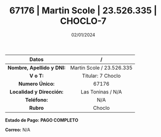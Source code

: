 ﻿---
title: 67176 | Martin Scole | 23.526.335 | CHOCLO-7
date: 02/01/2024
draft: false
tags: ['toninas', ' titular', ' choclo']
---

|          **Datos**          |  /  |
|:---------------------------:|:---:|
| **Nombre, Apellido y DNI:** | Martin Scole / 23.526.335 |
|          **V o T:**         | Titular: 7 Choclo |
|      **Numero Único:**      | 67176 |
|  **Localidad y Dirección:** | Las Toninas / N/A |
|        **Teléfono:**        | N/A |
|          **Rubro**          | Choclo |

**Estado de Pago:** **PAGO COMPLETO**

**Correo:** N/A
